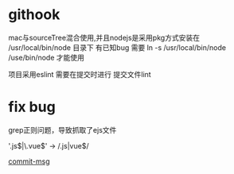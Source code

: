 # githook

mac与sourceTree混合使用,并且nodejs是采用pkg方式安装在 /usr/local/bin/node 目录下
有已知bug
需要 ln -s /usr/local/bin/node /use/bin/node
才能使用



项目采用eslint
需要在提交时进行 提交文件lint


# fix bug
grep正则问题，导致抓取了ejs文件

'\.js$|\.vue$' ->  /\.js|vue$/



[commit-msg](http://www.ruanyifeng.com/blog/2016/01/commit_message_change_log.html)
